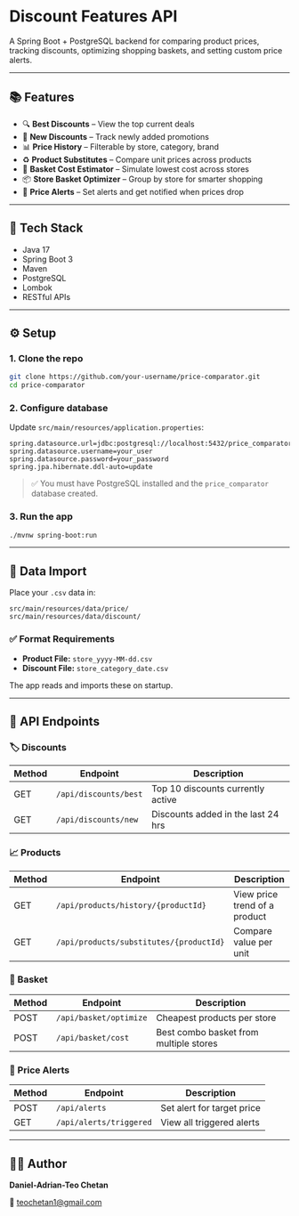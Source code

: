 #  Discount Features API

A Spring Boot + PostgreSQL backend for comparing product prices, tracking discounts, optimizing shopping baskets, and setting custom price alerts.

---

## 📚 Features

* 🔍 **Best Discounts** – View the top current deals
* 🔁 **New Discounts** – Track newly added promotions
* 📊 **Price History** – Filterable by store, category, brand
* ♻️ **Product Substitutes** – Compare unit prices across products
* 🧼 **Basket Cost Estimator** – Simulate lowest cost across stores
* 📦 **Store Basket Optimizer** – Group by store for smarter shopping
* 🔔 **Price Alerts** – Set alerts and get notified when prices drop

---

## 🚀 Tech Stack

* Java 17
* Spring Boot 3
* Maven
* PostgreSQL
* Lombok
* RESTful APIs

---

## ⚙️ Setup

### 1. Clone the repo

```bash
git clone https://github.com/your-username/price-comparator.git
cd price-comparator
```

### 2. Configure database

Update `src/main/resources/application.properties`:

```properties
spring.datasource.url=jdbc:postgresql://localhost:5432/price_comparator
spring.datasource.username=your_user
spring.datasource.password=your_password
spring.jpa.hibernate.ddl-auto=update
```

> ✅ You must have PostgreSQL installed and the `price_comparator` database created.

### 3. Run the app

```bash
./mvnw spring-boot:run
```

---

## 📁 Data Import

Place your `.csv` data in:

```
src/main/resources/data/price/
src/main/resources/data/discount/
```

### ✅ Format Requirements

* **Product File:** `store_yyyy-MM-dd.csv`
* **Discount File:** `store_category_date.csv`

The app reads and imports these on startup.

---

## 🔗 API Endpoints

### 🏷️ Discounts

| Method | Endpoint              | Description                        |
| ------ | --------------------- | ---------------------------------- |
| GET    | `/api/discounts/best` | Top 10 discounts currently active  |
| GET    | `/api/discounts/new`  | Discounts added in the last 24 hrs |

### 📈 Products

| Method | Endpoint                                | Description                   |
| ------ | --------------------------------------- | ----------------------------- |
| GET    | `/api/products/history/{productId}`     | View price trend of a product |
| GET    | `/api/products/substitutes/{productId}` | Compare value per unit        |

### 🧼 Basket

| Method | Endpoint               | Description                            |
| ------ | ---------------------- | -------------------------------------- |
| POST   | `/api/basket/optimize` | Cheapest products per store            |
| POST   | `/api/basket/cost`     | Best combo basket from multiple stores |

### 🔔 Price Alerts

| Method | Endpoint                | Description                |
| ------ | ----------------------- | -------------------------- |
| POST   | `/api/alerts`           | Set alert for target price |
| GET    | `/api/alerts/triggered` | View all triggered alerts  |

---
## 👨‍💼 Author

**Daniel-Adrian-Teo Chetan**

📧 teochetan1@gmail.com

